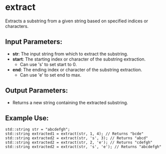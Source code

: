 # extract

Extracts a substring from a given string based on specified indices or characters.

## Input Parameters:
- **str**: The input string from which to extract the substring.
- **start**: The starting index or character of the substring extraction.
  - Can use 's' to set start to 0.
- **end**: The ending index or character of the substring extraction.
  - Can use 'e' to set end to max.

## Output Parameters:
- Returns a new string containing the extracted substring.

## Example Use:
```
std::string str = "abcdefgh";
std::string extracted1 = extract(str, 1, 4); // Returns "bcde"
std::string extracted2 = extract(str, 's', 3); // Returns "abcd"
std::string extracted2 = extract(str, 2, 'e'); // Returns "cdefgh"
std::string extracted2 = extract(str, 's', 'e'); // Returns "abcdefgh"
```
